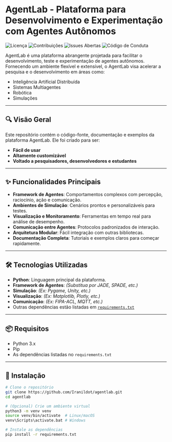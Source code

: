 # AgentLab - Plataforma para Desenvolvimento e Experimentação com Agentes Autônomos

![Licença](https://img.shields.io/badge/licence-MIT-blue.svg)
![Contribuições](https://img.shields.io/badge/contributions-welcome-brightgreen.svg)
![Issues Abertas](https://img.shields.io/github/issues/Iranildot/agentlab)
![Código de Conduta](https://img.shields.io/badge/code%20of%20conduct-enforced-brightgreen)

AgentLab é uma plataforma abrangente projetada para facilitar o desenvolvimento, teste e experimentação de agentes autônomos. Fornecendo um ambiente flexível e extensível, o AgentLab visa acelerar a pesquisa e o desenvolvimento em áreas como:

- Inteligência Artificial Distribuída
- Sistemas Multiagentes
- Robótica
- Simulações

---

## 🔍 Visão Geral

Este repositório contém o código-fonte, documentação e exemplos da plataforma AgentLab. Ele foi criado para ser:

- **Fácil de usar**
- **Altamente customizável**
- **Voltado a pesquisadores, desenvolvedores e estudantes**

---

## ✨ Funcionalidades Principais

- **Framework de Agentes**: Comportamentos complexos com percepção, raciocínio, ação e comunicação.
- **Ambientes de Simulação**: Cenários prontos e personalizáveis para testes.
- **Visualização e Monitoramento**: Ferramentas em tempo real para análise de desempenho.
- **Comunicação entre Agentes**: Protocolos padronizados de interação.
- **Arquitetura Modular**: Fácil integração com outras bibliotecas.
- **Documentação Completa**: Tutoriais e exemplos claros para começar rapidamente.

---

## 🛠️ Tecnologias Utilizadas

- **Python**: Linguagem principal da plataforma.
- **Framework de Agentes**: *(Substitua por JADE, SPADE, etc.)*
- **Simulação**: *(Ex: Pygame, Unity, etc.)*
- **Visualização**: *(Ex: Matplotlib, Plotly, etc.)*
- **Comunicação**: *(Ex: FIPA-ACL, MQTT, etc.)*
- Outras dependências estão listadas em [`requirements.txt`](requirements.txt)

---

## 📦 Requisitos

- Python 3.x
- Pip
- As dependências listadas no `requirements.txt`

---

## 🚀 Instalação

```bash
# Clone o repositório
git clone https://github.com/Iranildot/agentlab.git
cd agentlab

# (Opcional) Crie um ambiente virtual
python3 -m venv venv
source venv/bin/activate  # Linux/macOS
venv\Scripts\activate.bat # Windows

# Instale as dependências
pip install -r requirements.txt
